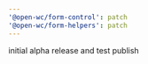 ```yaml
---
'@open-wc/form-control': patch
'@open-wc/form-helpers': patch
---
```


initial alpha release and test publish

